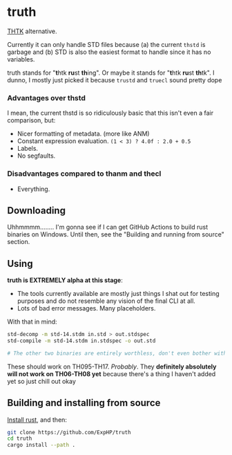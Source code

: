 # truth

[THTK](https://github.com/thpatch/thtk/) alternative.

Currently it can only handle STD files because (a) the current `thstd` is garbage and (b) STD is also the easiest format to handle since it has no variables.

truth stands for "**t**htk **ru**st **th**ing".  Or maybe it stands for "**t**htk **ru**st **th**tk". I dunno, I mostly just picked it because `trustd` and `truecl` sound pretty dope

### Advantages over thstd

I mean, the current thstd is so ridiculously basic that this isn't even a fair comparison, but:

* Nicer formatting of metadata. (more like ANM)
* Constant expression evaluation.  `(1 < 3) ? 4.0f : 2.0 + 0.5`
* Labels.
* No segfaults.

### Disadvantages compared to thanm and thecl

* Everything.

## Downloading

Uhhmmmm........ I'm gonna see if I can get GitHub Actions to build rust binaries on Windows.  Until then, see the "Building and running from source" section.

## Using

**truth is EXTREMELY alpha at this stage**:

* The tools currently available are mostly just things I shat out for testing purposes and do not resemble any vision of the final CLI at all.
* Lots of bad error messages.  Many placeholders.

With that in mind:

```sh
std-decomp -m std-14.stdm in.std > out.stdspec
std-compile -m std-14.stdm in.stdspec -o out.std

# The other two binaries are entirely worthless, don't even bother with them.
```

These should work on TH095-TH17.  *Probably*.  They **definitely absolutely will not work on TH06-TH08 yet** because there's a thing I haven't added yet so just chill out okay

## Building and installing from source

[Install rust](https://rustup.rs/), and then:

```sh
git clone https://github.com/ExpHP/truth
cd truth
cargo install --path .
```

